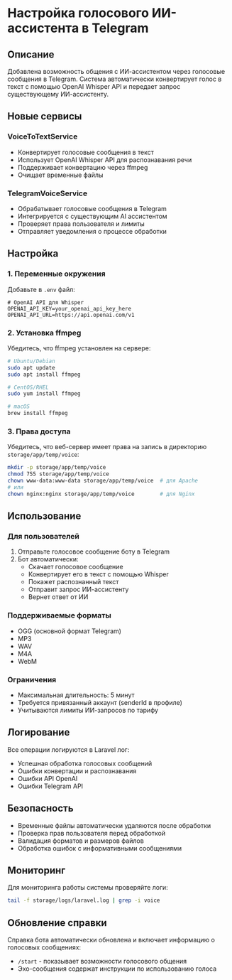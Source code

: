 # Настройка голосового ИИ-ассистента в Telegram

## Описание

Добавлена возможность общения с ИИ-ассистентом через голосовые сообщения в Telegram. Система автоматически конвертирует голос в текст с помощью OpenAI Whisper API и передает запрос существующему ИИ-ассистенту.

## Новые сервисы

### VoiceToTextService
- Конвертирует голосовые сообщения в текст
- Использует OpenAI Whisper API для распознавания речи
- Поддерживает конвертацию через ffmpeg
- Очищает временные файлы

### TelegramVoiceService
- Обрабатывает голосовые сообщения в Telegram
- Интегрируется с существующим AI ассистентом
- Проверяет права пользователя и лимиты
- Отправляет уведомления о процессе обработки

## Настройка

### 1. Переменные окружения

Добавьте в `.env` файл:

```env
# OpenAI API для Whisper
OPENAI_API_KEY=your_openai_api_key_here
OPENAI_API_URL=https://api.openai.com/v1
```

### 2. Установка ffmpeg

Убедитесь, что ffmpeg установлен на сервере:

```bash
# Ubuntu/Debian
sudo apt update
sudo apt install ffmpeg

# CentOS/RHEL
sudo yum install ffmpeg

# macOS
brew install ffmpeg
```

### 3. Права доступа

Убедитесь, что веб-сервер имеет права на запись в директорию `storage/app/temp/voice`:

```bash
mkdir -p storage/app/temp/voice
chmod 755 storage/app/temp/voice
chown www-data:www-data storage/app/temp/voice  # для Apache
# или
chown nginx:nginx storage/app/temp/voice        # для Nginx
```

## Использование

### Для пользователей

1. Отправьте голосовое сообщение боту в Telegram
2. Бот автоматически:
   - Скачает голосовое сообщение
   - Конвертирует его в текст с помощью Whisper
   - Покажет распознанный текст
   - Отправит запрос ИИ-ассистенту
   - Вернет ответ от ИИ

### Поддерживаемые форматы

- OGG (основной формат Telegram)
- MP3
- WAV
- M4A
- WebM

### Ограничения

- Максимальная длительность: 5 минут
- Требуется привязанный аккаунт (senderId в профиле)
- Учитываются лимиты ИИ-запросов по тарифу

## Логирование

Все операции логируются в Laravel лог:

- Успешная обработка голосовых сообщений
- Ошибки конвертации и распознавания
- Ошибки API OpenAI
- Ошибки Telegram API

## Безопасность

- Временные файлы автоматически удаляются после обработки
- Проверка прав пользователя перед обработкой
- Валидация форматов и размеров файлов
- Обработка ошибок с информативными сообщениями

## Мониторинг

Для мониторинга работы системы проверяйте логи:

```bash
tail -f storage/logs/laravel.log | grep -i voice
```

## Обновление справки

Справка бота автоматически обновлена и включает информацию о голосовых сообщениях:

- `/start` - показывает возможности голосового общения
- Эхо-сообщения содержат инструкции по использованию голоса
